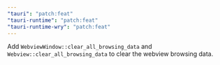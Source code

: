 ```yaml
---
"tauri": "patch:feat"
"tauri-runtime": "patch:feat"
"tauri-runtime-wry": "patch:feat"
---
```


Add `WebviewWindow::clear_all_browsing_data` and `Webview::clear_all_browsing_data` to clear the webview browsing data.

